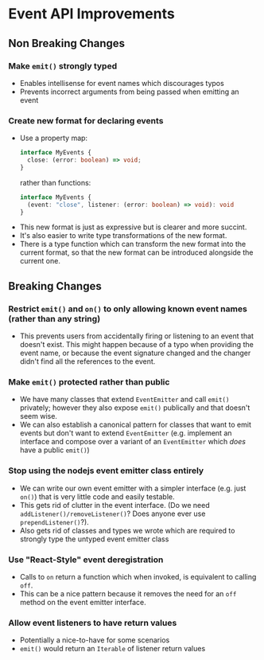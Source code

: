 # Event API Improvements

## Non Breaking Changes

### Make `emit()` strongly typed

* Enables intellisense for event names which discourages typos
* Prevents incorrect arguments from being passed when emitting an event

### Create new format for declaring events

* Use a property map:
  ```typescript
  interface MyEvents {
    close: (error: boolean) => void;
  }
  ```
  rather than functions:
  ```typescript
  interface MyEvents {
    (event: "close", listener: (error: boolean) => void): void
  }
  ```
* This new format is just as expressive but is clearer and more succint.
* It's also easier to write type transformations of the new format.
* There is a type function which can transform the new format into the current format, so that the new format can be introduced alongside the current one.

## Breaking Changes

### Restrict `emit()` and `on()` to only allowing known event names (rather than any string)

* This prevents users from accidentally firing or listening to an event that doesn't exist.
  This might happen because of a typo when providing the event name, or because the event signature changed and the changer didn't find all the references to the event.

### Make `emit()` protected rather than public

* We have many classes that extend `EventEmitter` and call `emit()` privately; however they also expose `emit()` publically and that doesn't seem wise.
* We can also establish a canonical pattern for classes that want to emit events but don't want to extend `EventEmitter` (e.g. implement an interface and compose over a variant of an `EventEmitter` which _does_ have a public `emit()`)

### Stop using the nodejs event emitter class entirely

* We can write our own event emitter with a simpler interface (e.g. just `on()`) that is very little code and easily testable.
* This gets rid of clutter in the event interface. (Do we need `addListener()/removeListener()`? Does anyone ever use `prependListener()`?).
* Also gets rid of classes and types we wrote which are required to strongly type the untyped event emitter class

### Use "React-Style" event deregistration

* Calls to `on` return a function which when invoked, is equivalent to calling `off`.
* This can be a nice pattern because it removes the need for an `off` method on the event emitter interface.

### Allow event listeners to have return values

* Potentially a nice-to-have for some scenarios
* `emit()` would return an `Iterable` of listener return values
